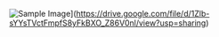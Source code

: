 ![Sample Image](https://drive.google.com/file/d/1Zlb-sYYsTVctFmpfS8yFkBXO_Z86V0nl/view?usp=drive_link)](https://drive.google.com/file/d/1Zlb-sYYsTVctFmpfS8yFkBXO_Z86V0nl/view?usp=sharing)

